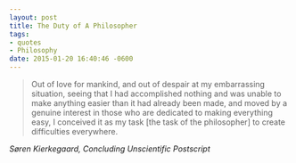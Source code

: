 ```yaml
---
layout: post
title: The Duty of A Philosopher
tags:
- quotes
- Philosophy
date: 2015-01-20 16:40:46 -0600
---
```


<blockquote class="big">Out of love for mankind, and out of despair at my embarrassing situation, seeing that I had accomplished nothing and was unable to make anything easier than it had already been made, and moved by a genuine interest in those who are dedicated to making everything easy, I conceived it as my task [the task of the philosopher] to create difficulties everywhere.</blockquote>

<cite class="big">S&oslash;ren Kierkegaard, *Concluding Unscientific Postscript*</cite>


